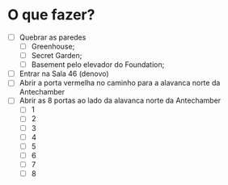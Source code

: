 # O que fazer?
 - [ ] Quebrar as paredes
	- [ ] Greenhouse;
	- [ ] Secret Garden;
	- [ ] Basement pelo elevador do Foundation;
- [ ] Entrar na Sala 46 (denovo)
- [ ] Abrir a porta vermelha no caminho para a alavanca norte da Antechamber
- [ ] Abrir as 8 portas ao lado da alavanca norte da Antechamber
	- [ ] 1
	- [ ] 2
	- [ ] 3
	- [ ] 4
	- [ ] 5
	- [ ] 6
	- [ ] 7
	- [ ] 8